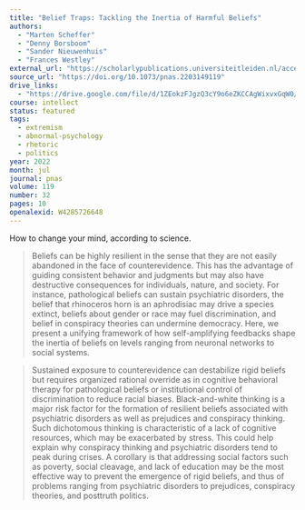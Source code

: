 ```yaml
---
title: "Belief Traps: Tackling the Inertia of Harmful Beliefs"
authors:
  - "Marten Scheffer"
  - "Denny Borsboom"
  - "Sander Nieuwenhuis"
  - "Frances Westley"
external_url: "https://scholarlypublications.universiteitleiden.nl/access/item%3A3513564/view"
source_url: "https://doi.org/10.1073/pnas.2203149119"
drive_links:
  - "https://drive.google.com/file/d/1ZEokzFJgzQ3cY9o6eZKCCAgWixvxGqW0/view?usp=drivesdk"
course: intellect
status: featured
tags:
  - extremism
  - abnormal-psychology
  - rhetoric
  - politics
year: 2022
month: jul
journal: pnas
volume: 119
number: 32
pages: 10
openalexid: W4285726648
---
```


How to change your mind, according to science.

> Beliefs can be highly resilient in the sense that they are not easily abandoned in the face of counterevidence.
> This has the advantage of guiding consistent behavior and judgments but may also have destructive consequences for individuals, nature, and society.
> For instance, pathological beliefs can sustain psychiatric disorders, the belief that rhinoceros horn is an aphrodisiac may drive a species extinct, beliefs about gender or race may fuel discrimination, and belief in conspiracy theories can undermine democracy.
> Here, we present a unifying framework of how self-amplifying feedbacks shape the inertia of beliefs on levels ranging from neuronal networks to social systems.

> Sustained exposure to counterevidence can destabilize rigid beliefs but requires organized rational override as in cognitive behavioral therapy for pathological beliefs or institutional control of discrimination to reduce racial biases.
> Black-and-white thinking is a major risk factor for the formation of resilient beliefs associated with psychiatric disorders as well as prejudices and conspiracy thinking.
> Such dichotomous thinking is characteristic of a lack of cognitive resources, which may be exacerbated by stress.
> This could help explain why conspiracy thinking and psychiatric disorders tend to peak during crises.
> A corollary is that addressing social factors such as poverty, social cleavage, and lack of education may be the most effective way to prevent the emergence of rigid beliefs, and thus of problems ranging from psychiatric disorders to prejudices, conspiracy theories, and posttruth politics.

